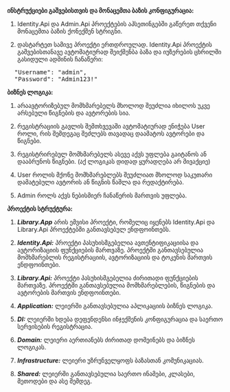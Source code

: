 **ინსტრუქციები გაშვებისთვის და მონაცემთა ბაზის კონფიგურაცია:**

1. Identity.Api და Admin.Api პროექტების აპსეთინგებში გაწერეთ თქვენი მონაცემთა ბაზის ქონექშენ სტრიგნი.

2. დასტარტეთ სამივე პროექტი ერთდროულად. Identity.Api პროექტის გაშვებისთანავე ავტომატიურად შეიქმენბა ბაზა და იუზერების ცხრილში გასიდული ადმინის ჩანაწერი:
<pre>
  "Username": "admin",
  "Password": "Admin123!"
</pre>


**ბიზნეს ლოგიკა:**

1. არაავტორიზებულ მომხმარებელს მხოლოდ შეუძლია იხილოს უკვე არსებული წიგნების და ავტორების სია.

2. რეგისტრაციის გავლის შემთხვევაში ავტომატიურად ენიჭება User როლი, რის შემდეგაც შეძლებს თავადაც დაამატოს ავტორები და წიგნები.

3. რეგისტრირებულ მომხმარებელს ასევე აქვს უფლება გაიტანოს ან დააბრუნოს წიგნები. (აქ ლოგიკას დიდად ყურადღება არ მივაქციე)

4. User როლის მქონე მომხმარებლებს შეუძლიათ მხოლოდ საკუთარი დამატებული ავტორის ან წიგნის წაშლა და რედაქტირება.

5. Admin როლს აქვს ნებისმიერ ჩანაწერის მართვის უფლება.


**პროექტის სტრუქტურა:**

1. ***Library.App*** არის ემვისი პროექტი, რომელიც იყენებს Identity.Api და Library.Api პროექტებში განთავსებულ ენდფოინთებს.

2. ***Identity.Api:*** პროექტი პასუხისმგებელია ავთენტიფიკაციისა და ავტორიზაციის ფუნქციების მართვაზე. პროექტში განთავსებულია მომხმარებლის რეგისტრაციის, ავტორიზაციის და ტოკენის მართვის ენდფოინთები.

3. ***Library.Api:*** პროექტი პასუხისმგებელია ძირითადი ფუნქციების მართვაზე. პროექტში განთავსებულია მომხმარებლების, წიგნების და ავტორების მართვის ენდფოინთები.

4. ***Application:*** ლეიერში განთავსებულია აპლიკაციის ბიზნეს ლოგიკა.

3. ***DI:*** ლეიერში ხდება დეფენდენსი ინჯექშენის კონფიგურაცია და საერთო სერვისების რეგისტრაცია.

4. ***Domain:*** ლეიერი აერთიანებს ძირითად დომეინებს და ბიზნეს ლოგიკას.

5. ***Infrastructure:*** ლეიერი უზრუნველყოფს ბაზასთან კომუნიკაციას.

6. ***Shared:*** ლეიერში განთავსებულია საერთო ინამები, კლასები, მეთოდები და ასე შემდეგ.
